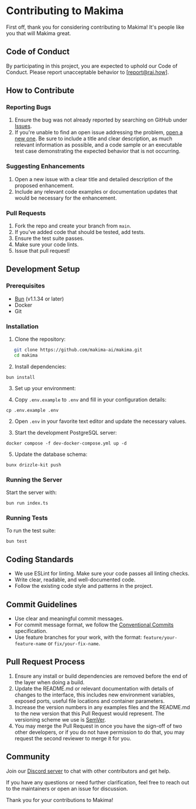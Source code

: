 # Contributing to Makima

First off, thank you for considering contributing to Makima! It's people like you that will Makima great.

## Code of Conduct

By participating in this project, you are expected to uphold our Code of Conduct. Please report unacceptable behavior to [report@raj.how].

## How to Contribute

### Reporting Bugs

1. Ensure the bug was not already reported by searching on GitHub under [Issues](https://github.com/makima-ai/makima/issues).
2. If you're unable to find an open issue addressing the problem, [open a new one](https://github.com/makima-ai/makima/issues/new). Be sure to include a title and clear description, as much relevant information as possible, and a code sample or an executable test case demonstrating the expected behavior that is not occurring.

### Suggesting Enhancements

1. Open a new issue with a clear title and detailed description of the proposed enhancement.
2. Include any relevant code examples or documentation updates that would be necessary for the enhancement.

### Pull Requests

1. Fork the repo and create your branch from `main`.
2. If you've added code that should be tested, add tests.
3. Ensure the test suite passes.
4. Make sure your code lints.
5. Issue that pull request!

## Development Setup

### Prerequisites

- [Bun](https://bun.sh) (v1.1.34 or later)
- Docker
- Git

### Installation

1. Clone the repository:

```bash
   git clone https://github.com/makima-ai/makima.git
   cd makima
```

2. Install dependencies:

```shellscript
bun install
```

3. Set up your environment:

1. Copy `.env.example` to `.env` and fill in your configuration details:

```shellscript
cp .env.example .env
```

2. Open `.env` in your favorite text editor and update the necessary values.

3. Start the development PostgreSQL server:

```shellscript
docker compose -f dev-docker-compose.yml up -d
```

5. Update the database schema:

```shellscript
bunx drizzle-kit push
```

### Running the Server

Start the server with:

```shellscript
bun run index.ts
```

### Running Tests

To run the test suite:

```shellscript
bun test
```

## Coding Standards

- We use ESLint for linting. Make sure your code passes all linting checks.
- Write clear, readable, and well-documented code.
- Follow the existing code style and patterns in the project.

## Commit Guidelines

- Use clear and meaningful commit messages.
- For commit message format, we follow the [Conventional Commits](https://www.conventionalcommits.org/) specification.
- Use feature branches for your work, with the format: `feature/your-feature-name` or `fix/your-fix-name`.

## Pull Request Process

1. Ensure any install or build dependencies are removed before the end of the layer when doing a build.
2. Update the README.md or relevant documentation with details of changes to the interface, this includes new environment variables, exposed ports, useful file locations and container parameters.
3. Increase the version numbers in any examples files and the README.md to the new version that this Pull Request would represent. The versioning scheme we use is [SemVer](http://semver.org/).
4. You may merge the Pull Request in once you have the sign-off of two other developers, or if you do not have permission to do that, you may request the second reviewer to merge it for you.

## Community

Join our [Discord server](https://discord.gg/example) to chat with other contributors and get help.

If you have any questions or need further clarification, feel free to reach out to the maintainers or open an issue for discussion.

Thank you for your contributions to Makima!
